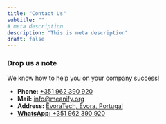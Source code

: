 ```yaml
---
title: "Contact Us"
subtitle: ""
# meta description
description: "This is meta description"
draft: false
---
```



### Drop us a note
We know how to help you on your company success!

* **Phone:** <a href="tel:+351962390920">+351 962 390 920</a>
* **Mail:** <a target="_blank" href="mail:info@meanify.org">info@meanify.org</a>
* **Address:** <a target="_blank" href="https://www.google.com/maps/place/%C3%89voratech/@38.5485577,-7.9115305,15z/data=!4m5!3m4!1s0x0:0xa258b59cd0605da9!8m2!3d38.5485577!4d-7.9115305">ÉvoraTech, Évora, Portugal
* **WhatsApp:** <a target="_blank" href="https://wa.me/00351962390920">+351 962 390 920</a>